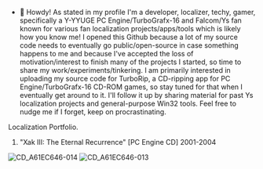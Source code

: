- 👋 Howdy! As stated in my profile I'm a developer, localizer, techy, gamer, specifically a Y-YYUGE PC Engine/TurboGrafx-16 and Falcom/Ys fan known for various fan localization projects/apps/tools which is likely how you know me! I opened this Github because a lot of my source code needs to eventually go public/open-source in case something happens to me and because I've accepted the loss of motivation/interest to finish many of the projects I started, so time to share my work/experiments/tinkering. I am primarily interested in uploading my source code for TurboRip, a CD-ripping app for PC Engine/TurboGrafx-16 CD-ROM games, so stay tuned for that when I eventually get around to it. I'll follow it up by sharing material for past Ys localization projects and general-purpose Win32 tools. Feel free to nudge me if I forget, keep on procrastinating.


Localization Portfolio.

1) "Xak III: The Eternal Recurrence" [PC Engine CD] 2001-2004

![CD_A61EC646-014](https://github.com/user-attachments/assets/cdfaba98-57e2-4930-aa2c-c3365551cb59)
![CD_A61EC646-013](https://github.com/user-attachments/assets/47d6e179-90a6-443d-a30a-f535fd79c440)
